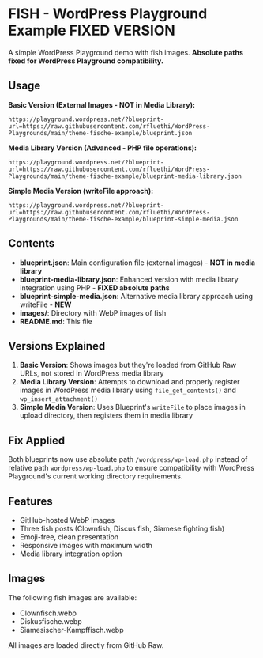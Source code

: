 # FISH - WordPress Playground Example **FIXED VERSION**

A simple WordPress Playground demo with fish images. **Absolute paths fixed for WordPress Playground compatibility.**

## Usage

**Basic Version (External Images - NOT in Media Library):**

```url
https://playground.wordpress.net/?blueprint-url=https://raw.githubusercontent.com/rfluethi/WordPress-Playgrounds/main/theme-fische-example/blueprint.json
```

**Media Library Version (Advanced - PHP file operations):**

```url
https://playground.wordpress.net/?blueprint-url=https://raw.githubusercontent.com/rfluethi/WordPress-Playgrounds/main/theme-fische-example/blueprint-media-library.json
```

**Simple Media Version (writeFile approach):**

```url
https://playground.wordpress.net/?blueprint-url=https://raw.githubusercontent.com/rfluethi/WordPress-Playgrounds/main/theme-fische-example/blueprint-simple-media.json
```

## Contents

- **blueprint.json**: Main configuration file (external images) - **NOT in media library**
- **blueprint-media-library.json**: Enhanced version with media library integration using PHP - **FIXED absolute paths**
- **blueprint-simple-media.json**: Alternative media library approach using writeFile - **NEW**
- **images/**: Directory with WebP images of fish
- **README.md**: This file

## Versions Explained

1. **Basic Version**: Shows images but they're loaded from GitHub Raw URLs, not stored in WordPress media library
2. **Media Library Version**: Attempts to download and properly register images in WordPress media library using `file_get_contents()` and `wp_insert_attachment()`
3. **Simple Media Version**: Uses Blueprint's `writeFile` to place images in upload directory, then registers them in media library

## Fix Applied

Both blueprints now use absolute path `/wordpress/wp-load.php` instead of relative path `wordpress/wp-load.php` to ensure compatibility with WordPress Playground's current working directory requirements.

## Features

- GitHub-hosted WebP images
- Three fish posts (Clownfish, Discus fish, Siamese fighting fish)
- Emoji-free, clean presentation
- Responsive images with maximum width
- Media library integration option

## Images

The following fish images are available:

- Clownfisch.webp
- Diskusfische.webp  
- Siamesischer-Kampffisch.webp

All images are loaded directly from GitHub Raw.
